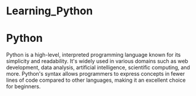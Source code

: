 # Learning_Python
# Python
  Python is a high-level, interpreted programming language known for its simplicity and readability. It's widely used in various domains such as web development, data analysis, artificial intelligence, scientific computing, and more. Python's syntax allows programmers to express concepts in fewer lines of code compared to other languages, making it an excellent choice for beginners.

